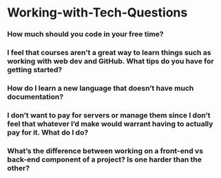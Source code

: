 # Working-with-Tech-Questions

### How much should you code in your free time?	

### I feel that courses aren't a great way to learn things such as working with web dev and GitHub. What tips do you have for getting started?	

### How do I learn a new language that doesn’t have much documentation?	

### I don’t want to pay for servers or manage them since I don’t feel that whatever I’d make would warrant having to actually pay for it. What do I do?	

### What’s the difference between working on a front-end vs back-end component of a project? Is one harder than the other?	

